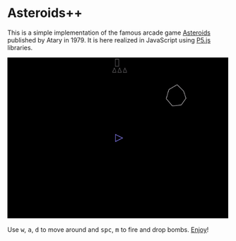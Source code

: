 # Asteroids++

This is a simple implementation of the famous arcade game [Asteroids](https://en.wikipedia.org/wiki/Asteroids_%28video_game%29) published by Atary in 1979. It is here realized in JavaScript using [P5.js](https://p5js.org/) libraries.

<p align="left">
  <img width="500px" src="assets/play.gif"/>
</p>

Use <kbd>w</kbd>, <kbd>a</kbd>, <kbd>d</kbd> to move around and <kbd>spc</kbd>, <kbd>m</kbd> to fire and drop bombs. [Enjoy](https://matteogiorgi.github.io/asteroids_plus_plus/src)!
